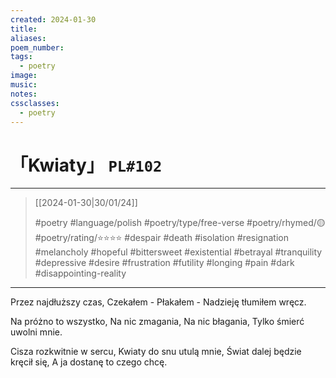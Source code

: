 ```yaml
---
created: 2024-01-30
title:
aliases:
poem_number:
tags:
  - poetry
image:
music:
notes:
cssclasses:
  - poetry
---
```

# 「Kwiaty」 `PL#102`

---

> [[2024-01-30|30/01/24]]
> 
> #poetry 
> #language/polish 
> #poetry/type/free-verse 
> #poetry/rhymed/🟡 
> #poetry/rating/⭐⭐⭐⭐ 
> #despair #death #isolation #resignation #melancholy #hopeful #bittersweet #existential #betrayal #tranquility #depressive #desire #frustration #futility #longing #pain #dark #disappointing-reality 

---

Przez najdłuższy czas,
Czekałem -
Płakałem -
Nadzieję tłumiłem wręcz.

Na próżno to wszystko,
Na nic zmagania,
Na nic błagania,
Tylko śmierć uwolni mnie.

Cisza rozkwitnie w sercu,
Kwiaty do snu utulą mnie,
Świat dalej będzie kręcił się,
A ja dostanę to czego chcę.
